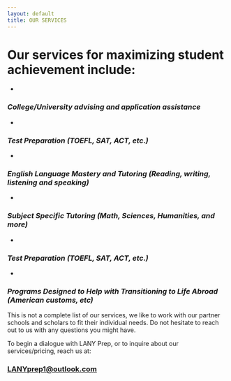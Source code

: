 ```yaml
---
layout: default
title: OUR SERVICES
---
```


# Our services for maximizing student achievement include:

-

### *College/University advising and application assistance*

-

### *Test Preparation (TOEFL, SAT, ACT, etc.)* 

-

### *English Language Mastery and Tutoring (Reading, writing, listening and speaking)*

-

### *Subject Specific Tutoring (Math, Sciences, Humanities, and more)*

-

### *Test Preparation (TOEFL, SAT, ACT, etc.)* 

-

### *Programs Designed to Help with Transitioning to Life Abroad (American customs, etc)*


This is not a complete list of our services, we like to work with our partner schools and scholars to fit their individual needs. Do not hesitate to reach out to us with any questions you might have.

To begin a dialogue with LANY Prep, or to inquire about our services/pricing, reach us at:
### LANYprep1@outlook.com

